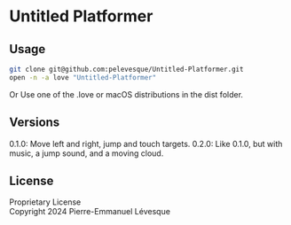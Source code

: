 # Untitled Platformer

## Usage

```bash
git clone git@github.com:pelevesque/Untitled-Platformer.git
open -n -a love "Untitled-Platformer"
```

Or Use one of the .love or macOS distributions in the dist folder.

## Versions

0.1.0: Move left and right, jump and touch targets.
0.2.0: Like 0.1.0, but with music, a jump sound, and a moving cloud.

## License

Proprietary License\
Copyright 2024 Pierre-Emmanuel Lévesque
